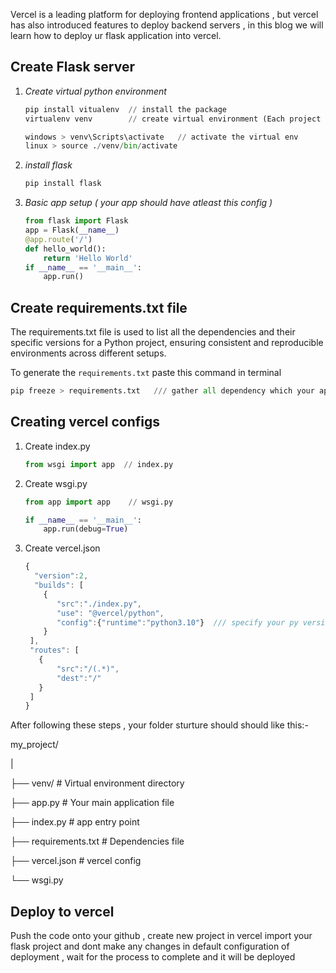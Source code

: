 Vercel is a leading platform for deploying frontend applications , but vercel has also introduced features to deploy backend servers , in this blog we will learn how to deploy ur flask application into vercel.

## Create Flask server
  1. *Create virtual python environment*
      ```python
      pip install vitualenv  // install the package
      virtualenv venv        // create virtual environment (Each project can have its own set of dependencies, independent of other projects.)

      windows > venv\Scripts\activate   // activate the virtual env
      linux > source ./venv/bin/activate
      ```
   2. *install flask*
      ```python
      pip install flask
      ```
   3. *Basic app setup ( your app should have atleast this config )*
      ```python
      from flask import Flask
      app = Flask(__name__)
      @app.route('/')
      def hello_world():
          return 'Hello World'
      if __name__ == '__main__':
          app.run()
      ```

## Create requirements.txt file
   The requirements.txt file is used to list all the dependencies and their specific versions for a Python project, ensuring consistent and reproducible 
    environments across different setups.

   To generate the `requirements.txt` paste this command in terminal
   ```python
   pip freeze > requirements.txt   /// gather all dependency which your app needed into a single file 
   ```

## Creating vercel configs 
  1. Create index.py
     ```python
     from wsgi import app  // index.py
     ```
  2. Create wsgi.py
     ```python 
     from app import app    // wsgi.py
     
     if __name__ == '__main__':
         app.run(debug=True)
     ```
  3. Create vercel.json
     ```javascript
     {
       "version":2,
       "builds": [
         {
            "src":"./index.py",
            "use": "@vercel/python",
            "config":{"runtime":"python3.10"}  /// specify your py version
         }
      ],
      "routes": [
        {
            "src":"/(.*)",
            "dest":"/"
        }
      ]
     }
     ```

After following these steps , your folder sturture should should like this:- <br/>
<p> my_project/      </p>
<p>|                </p>
<p>├── venv/              # Virtual environment directory </p>
<p>├── app.py             # Your main application file   </p>
<p>├── index.py           # app entry point     </p>
<p>├── requirements.txt   # Dependencies file  </p>
<p>├── vercel.json        # vercel config  </p>
<p>└── wsgi.py            </p>

## Deploy to vercel
Push the code onto your github , create new project in vercel import your flask project and dont make any changes in default configuration of deployment , wait for the process to complete and it will be deployed




